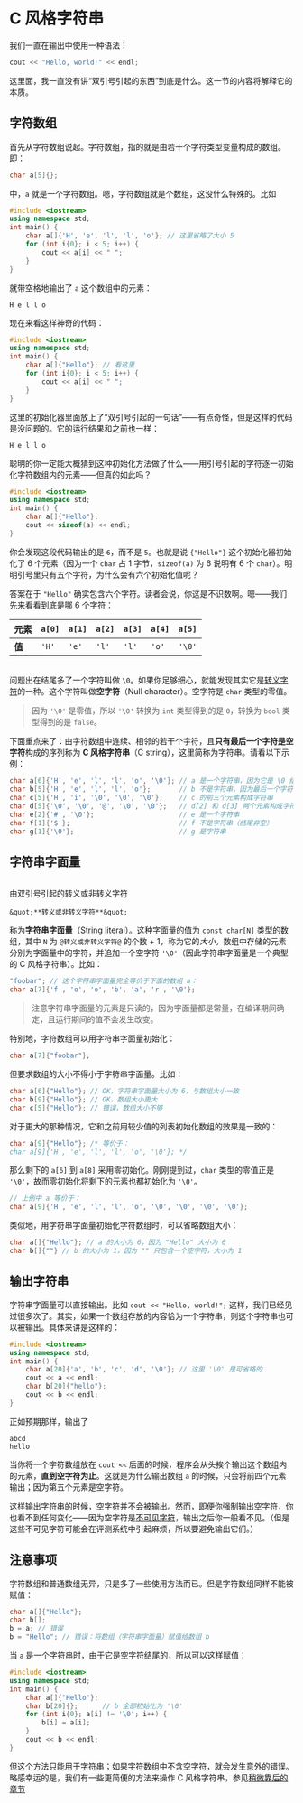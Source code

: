 # C 风格字符串

我们一直在输出中使用一种语法：
```cpp
cout << "Hello, world!" << endl;
```
这里面，我一直没有讲“双引号引起的东西”到底是什么。这一节的内容将解释它的本质。

## 字符数组

首先从字符数组说起。字符数组，指的就是由若干个字符类型变量构成的数组。即：
```cpp
char a[5]{};
```
中，`a` 就是一个字符数组。嗯，字符数组就是个数组，这没什么特殊的。比如
```CPP
#include <iostream>
using namespace std;
int main() {
    char a[]{'H', 'e', 'l', 'l', 'o'}; // 这里省略了大小 5
    for (int i{0}; i < 5; i++) {
        cout << a[i] << " ";
    }
}
```
就带空格地输出了 `a` 这个数组中的元素：
```io
H e l l o
```
现在来看这样神奇的代码：
```CPP
#include <iostream>
using namespace std;
int main() {
    char a[]{"Hello"}; // 看这里
    for (int i{0}; i < 5; i++) {
        cout << a[i] << " ";
    }
}
```
这里的初始化器里面放上了“双引号引起的一句话”——有点奇怪，但是这样的代码是没问题的。它的运行结果和之前也一样：
```io
H e l l o
```
聪明的你一定能大概猜到这种初始化方法做了什么——用引号引起的字符逐一初始化字符数组内的元素——但真的如此吗？
```CPP
#include <iostream>
using namespace std;
int main() {
    char a[]{"Hello"};
    cout << sizeof(a) << endl;
}
```
你会发现这段代码输出的是 `6`，而不是 `5`。也就是说 `{"Hello"}` 这个初始化器初始化了 6 个元素（因为一个 `char` 占 1 字节，`sizeof(a)` 为 6 说明有 6 个 `char`）。明明引号里只有五个字符，为什么会有六个初始化值呢？

答案在于 `"Hello"` 确实包含六个字符。读者会说，你这是不识数啊。嗯——我们先来看看到底是哪 6 个字符：

| **元素** | `a[0]` | `a[1]` | `a[2]` | `a[3]` | `a[4]` | `a[5]` |
| -------- | ------ | ------ | ------ | ------ | ------ | ------ |
| **值**   | `'H'`  | `'e'`  | `'l'`  | `'l'`  | `'o'`  | `'\0'` |

<h6 id="idx_空字符"></h6>
<h6 id="idx_C+风格字符串"></h6>

问题出在结尾多了一个字符叫做 `\0`。如果你足够细心，就能发现其实它是[转义字符](/ch02/part1/type_system/character_type.md#idx_转义字符)的一种。这个字符叫做**空字符**（Null character）。空字符是 `char` 类型的零值。

> 因为 `'\0'` 是零值，所以 `'\0'` 转换为 `int` 类型得到的是 `0`，转换为 `bool` 类型得到的是 `false`。

下面重点来了：由字符数组中连续、相邻的若干个字符，且**只有最后一个字符是空字符**构成的序列称为 **C 风格字符串**（C string），这里简称为字符串。请看以下示例：
```cpp
char a[6]{'H', 'e', 'l', 'l', 'o', '\0'}; // a 是一个字符串，因为它是 \0 结尾的
char b[5]{'H', 'e', 'l', 'l', 'o'};       // b 不是字符串，因为最后一个字符非空
char c[5]{'H', 'i', '\0', '\0', '\0'};    // c 的前三个元素构成字符串
char d[5]{'\0', '\0', '@', '\0', '\0'};   // d[2] 和 d[3] 两个元素构成字符串
char e[2]{'#', '\0'};                     // e 是一个字符串
char f[1]{'$'};                           // f 不是字符串（结尾非空）
char g[1]{'\0'};                          // g 是字符串
```
## 字符串字面量

<h6 id="idx_字符串字面量"></h6>

由双引号引起的转义或非转义字符
```sdsc-legacy
&quot;**转义或非转义字符**&quot;
```
称为**字符串字面量**（String literal）。这种字面量的值为 `const char[N]` 类型的数组，其中 `N` 为 `@转义或非转义字符@` 的个数 + 1，称为它的*大小*。数组中存储的元素分别为字面量中的字符，并追加一个空字符 `'\0'`（因此字符串字面量是一个典型的 C 风格字符串）。比如：
```cpp
"foobar"; // 这个字符串字面量完全等价于下面的数组 a：
char a[7]{'f', 'o', 'o', 'b', 'a', 'r', '\0'};
```

> 注意字符串字面量的元素是只读的，因为字面量都是常量，在编译期间确定，且运行期间的值不会发生改变。

特别地，字符数组可以用字符串字面量初始化：
```cpp
char a[7]{"foobar"};
```
但要求数组的大小不得小于字符串字面量。比如：
```cpp
char a[6]{"Hello"}; // OK，字符串字面量大小为 6，与数组大小一致
char b[9]{"Hello"}; // OK，数组大小更大
char c[5]{"Hello"}; // 错误，数组大小不够
```
对于更大的那种情况，它和之前用较少值的列表初始化数组的效果是一致的：
```cpp
char a[9]{"Hello"}; /* 等价于：
char a[9]{'H', 'e', 'l', 'l', 'o', '\0'}; */
```
那么剩下的 `a[6]` 到 `a[8]` 采用零初始化。刚刚提到过，`char` 类型的零值正是 `'\0'`，故而零初始化将剩下的元素也都初始化为 `'\0'`。
```cpp
// 上例中 a 等价于：
char a[9]{'H', 'e', 'l', 'l', 'o', '\0', '\0', '\0', '\0'};
```

类似地，用字符串字面量初始化字符数组时，可以省略数组大小：
```cpp
char a[]{"Hello"}; // a 的大小为 6，因为 "Hello" 大小为 6
char b[]{""} // b 的大小为 1，因为 "" 只包含一个空字符，大小为 1
```
## 输出字符串

字符串字面量可以直接输出。比如 `cout << "Hello, world!";` 这样，我们已经见过很多次了。其实，如果一个数组存放的内容恰为一个字符串，则这个字符串也可以被输出。具体来讲是这样的：
```CPP
#include <iostream>
using namespace std;
int main() {
    char a[20]{'a', 'b', 'c', 'd', '\0'}; // 这里 '\0' 是可省略的
    cout << a << endl;
    char b[20]{"hello"};
    cout << b << endl;
}
```

正如预期那样，输出了
```io
abcd
hello
```
当你将一个字符数组放在 `cout <<` 后面的时候，程序会从头挨个输出这个数组内的元素，**直到空字符为止**。这就是为什么输出数组 `a` 的时候，只会将前四个元素输出；因为第五个元素是空字符。

这样输出字符串的时候，空字符并不会被输出。然而，即便你强制输出空字符，你也看不到任何变化——因为空字符是[不可见字符](/ch02/part1/type_system/character_type.md#idx_不可见字符)，输出之后你一般看不见。（但是这些不可见字符可能会在评测系统中引起麻烦，所以要避免输出它们。）

## 注意事项

字符数组和普通数组无异，只是多了一些使用方法而已。但是字符数组同样不能被赋值：
```cpp
char a[]{"Hello"};
char b[];
b = a; // 错误
b = "Hello"; // 错误：将数组（字符串字面量）赋值给数组 b
```
当 `a` 是一个字符串时，由于它是空字符结尾的，所以可以这样赋值：
```CPP
#include <iostream>
using namespace std;
int main() {
    char a[]{"Hello"};
    char b[20]{};      // b 全部初始化为 '\0'
    for (int i{0}; a[i] != '\0'; i++) {
        b[i] = a[i];
    }
    cout << b << endl;
}
```
但这个方法只能用于字符串；如果字符数组中不含空字符，就会发生意外的错误。略感幸运的是，我们有一些更简便的方法来操作 C 风格字符串，参见[稍微靠后的章节](/ch04/pointer/pointer_and_array#C-风格字符串库)
